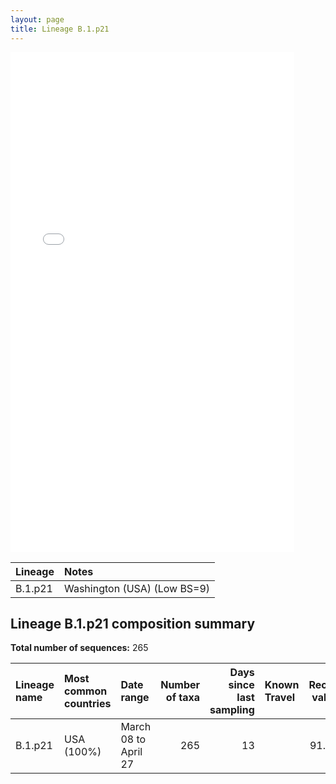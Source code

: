 ```yaml
---
layout: page
title: Lineage B.1.p21
---
```




<embed src="../assets/images/B.1.p21.pdf" type="application/pdf" width="90%" height="800px" />


| Lineage | Notes |
|:-----|:-----|
| B.1.p21 | Washington (USA) (Low BS=9) |

<h2>Lineage B.1.p21 composition summary </h2>

<strong>Total number of sequences:</strong> 265

| Lineage name | Most common countries | Date range | Number of taxa |  Days since last sampling | Known Travel | Recall value |
|:-----|:-----|:-------|-------:|-------:|:---------|--------:|
| B.1.p21 | USA (100%) | March 08 to April 27 | 265 | 13 |  | 91.38 |
